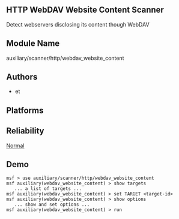 ## HTTP WebDAV Website Content Scanner

Detect webservers disclosing its content though WebDAV


## Module Name
auxiliary/scanner/http/webdav_website_content

## Authors
* et





## Platforms


## Reliability
[Normal](https://github.com/rapid7/metasploit-framework/wiki/Exploit-Ranking)

## Demo

```
msf > use auxiliary/scanner/http/webdav_website_content
msf auxiliary(webdav_website_content) > show targets
   ... a list of targets ...
msf auxiliary(webdav_website_content) > set TARGET <target-id>
msf auxiliary(webdav_website_content) > show options
   ... show and set options ...
msf auxiliary(webdav_website_content) > run
```
    
    
